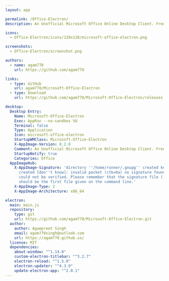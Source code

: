 ```yaml
---
layout: app

permalink: /Office-Electron/
description: An Unofficial Microsoft Office Online Desktop Client. Free of Cost.

icons:
  - Office-Electron/icons/128x128/microsoft-office-electron.png

screenshots:
  - Office-Electron/screenshot.png

authors:
  - name: agam778
    url: https://github.com/agam778

links:
  - type: GitHub
    url: agam778/Microsoft-Office-Electron
  - type: Download
    url: https://github.com/agam778/Microsoft-Office-Electron/releases

desktop:
  Desktop Entry:
    Name: Microsoft-Office-Electron
    Exec: AppRun --no-sandbox %U
    Terminal: false
    Type: Application
    Icon: microsoft-office-electron
    StartupWMClass: Microsoft-Office-Electron
    X-AppImage-Version: 0.2.0
    Comment: An Unofficial Microsoft Office Online Desktop Client. Free of Cost.
    StartupNotify: true
    Categories: Office
  AppImageHub:
    X-AppImage-Signature: 'directory ''/home/runner/.gnupg'' created keybox ''/home/runner/.gnupg/pubring.kbx''
      created [don''t know]: invalid packet (ctb=0a) no signature found the signature
      could not be verified. Please remember that the signature file (.sig or .asc)
      should be the first file given on the command line.'
    X-AppImage-Type: 2
    X-AppImage-Architecture: x86_64

electron:
  main: main.js
  repository:
    type: git
    url: https://github.com/agam778/Microsoft-Office-Electron.git
  author:
    author: Agampreet Singh
    email: agam778singh@outlook.com
    url: https://agam778.github.io/
  license: MIT
  dependencies:
    about-window: "^1.14.0"
    custom-electron-titlebar: "^3.2.7"
    electron-reload: "^1.5.0"
    electron-updater: "^4.3.9"
    update-electron-app: "^2.0.1"
---
```

